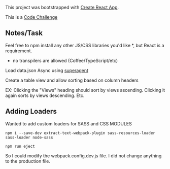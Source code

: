This project was bootstrapped with [Create React App](https://github.com/facebookincubator/create-react-app).

This is a [Code Challenge](https://github.com/CollectiveDS/frontend-programming-assignment-v2)

Notes/Task
----------

Feel free to npm install any other JS/CSS libraries you'd like *, but React is a requirement.

* no transpilers are allowed (Coffee/TypeScript/etc)


Load data.json Async using [superagent]()

Create a table view and allow sorting based on column headers

EX: Clicking the "Views" heading should sort by views ascending. Clicking it again sorts by views descending. Etc.

Adding Loaders
--------------

Wanted to add custom loaders for SASS and CSS MODULES

```
npm i --save-dev extract-text-webpack-plugin sass-resources-loader sass-loader node-sass
```

```
npm run eject
```

So I could modify the webpack.config.dev.js file. I did not change anything to the production file.